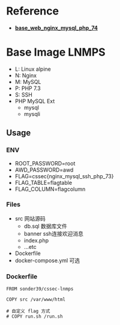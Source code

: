 # Reference

- **[base_web_nginx_mysql_php_74](https://github.com/ctfhub-team/base_web_nginx_mysql_php_73)**


# Base Image LNMPS

- L: Linux alpine
- N: Nginx
- M: MySQL
- P: PHP 7.3
- S: SSH
- PHP MySQL Ext
    + mysql
    + mysqli

## Usage

### ENV

- ROOT_PASSWORD=root
- AWD_PASSWORD=awd
- FLAG=cssec{nginx_mysql_ssh_php_73}
- FLAG_TABLE=flagtable
- FLAG_COLUMN=flagcolumn

### Files

- src 网站源码
    + db.sql 数据库文件
    + banner ssh连接欢迎消息
    + index.php
    + ...etc
- Dockerfile
- docker-compose.yml 可选

### Dockerfile

```
FROM sonder39/cssec-lnmps

COPY src /var/www/html

# 自定义 flag 方式
# COPY run.sh /run.sh
```

